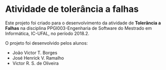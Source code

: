 # Atividade de tolerância a falhas

Este projeto foi criado para o desenvolvimento da atividade de **Tolerância a Falhas** na disciplina PPGI003-Engenharia de Software  do Mestrado em Informática, IC-UFAL, no período 2018.2. 

O projeto foi desenvolvido pelos alunos:

- João Victor T. Borges
- José Henrick V. Ramalho
- Victor R. S. de Oliveira
